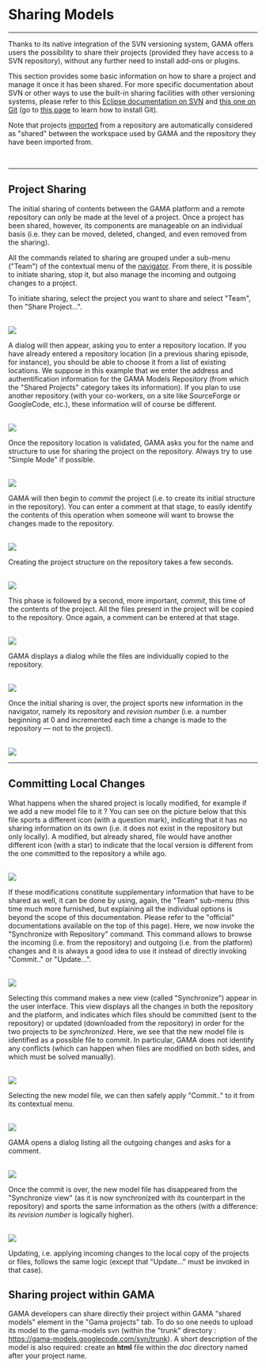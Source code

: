 # Sharing Models

---

Thanks to its native integration of the SVN versioning system, GAMA offers users the possibility to share their projects (provided they have access to a SVN repository), without any further need to install add-ons or plugins.

This section provides some basic information on how to share a project and manage it once it has been shared. For more specific documentation about SVN or other ways to use the built-in sharing facilities with other versioning systems, please refer to this [Eclipse documentation on SVN](http://www.eclipse.org/subversive/) and [this one on Git](http://projects.eclipse.org/projects/technology.egit) (go to [this page](G__InstallingPlugins.md) to learn how to install Git).

Note that projects [imported](G__ImportingModels.md) from a repository are automatically considered as "shared" between the workspace used by GAMA and the repository they have been imported from.


<br />

---

## Project Sharing
The initial sharing of contents between the GAMA platform and a remote repository can only be made at the level of a project. Once a project has been shared, however, its components are manageable on an individual basis (i.e. they can be moved, deleted, changed, and even removed from the sharing).

All the commands related to sharing are grouped under a sub-menu ("Team") of the contextual menu of the [navigator](G__NavigatingWorkspace.md). From there, it is possible to initiate sharing, stop it, but also manage the incoming and outgoing changes to a project.

To initiate sharing, select the project you want to share and select "Team", then "Share Project…".

<br />
<img src='images/model_sharing/menu_share.png' />
<br />

A dialog will then appear, asking you to enter a repository location. If you have already entered a repository location (in a previous sharing episode, for instance), you should be able to choose it from a list of existing locations. We suppose in this example that we enter the address and authentification information for the GAMA Models Repository (from which the "Shared Projects" category takes its information). If you plan to use another repository (with your co-workers, on a site like SourceForge or GoogleCode, etc.), these information will of course be different.

<br />
<img src='images/model_sharing/dialog_gama_models_repo.png' />
<br />

Once the repository location is validated, GAMA asks you for the name and structure to use for sharing the project on the repository. Always try to use "Simple Mode" if possible.

<br />
<img src='images/model_sharing/dialog_gama_models_repo_2.png' />
<br />

GAMA will then begin to _commit_ the project (i.e. to create its initial structure in the repository). You can enter a comment at that stage, to easily identify the contents of this operation when someone will want to browse the changes made to the repository.

<br />
<img src='images/model_sharing/dialog_gama_models_repo_3.png' />
<br />

Creating the project structure on the repository takes a few seconds.

<br />
<img src='images/model_sharing/dialog_gama_models_repo_4.png' />
<br />

This phase is followed by a second, more important, _commit_, this time of the contents of the project. All the files present in the project will be copied to the repository. Once again, a comment can be entered at that stage.

<br />
<img src='images/model_sharing/dialog_gama_models_repo_5.png' />
<br />

GAMA displays a dialog while the files are individually copied to the repository.

<br />
<img src='images/model_sharing/dialog_gama_models_repo_6.png' />
<br />

Once the initial sharing is over, the project sports new information in the navigator, namely its repository and _revision number_ (i.e. a number beginning at 0 and incremented each time a change is made to the repository — not to the project).

<br />
<img src='images/model_sharing/navigator_shared.png' />
<br />


---

## Committing Local Changes

What happens when the shared project is locally modified, for example if we add a new model file to it ? You can see on the picture below that this file sports a different icon (with a question mark), indicating that it has no sharing information on its own (i.e. it does not exist in the repository but only locally). A modified, but already shared, file would have another different icon (with a star) to indicate that the local version is different from the one committed to the repository a while ago.

<br />
<img src='images/model_sharing/navigator_new.png' />
<br />

If these modifications constitute supplementary information that have to be shared as well, it can be done by using, again, the "Team" sub-menu (this time much more furnished, but explaining all the individual options is beyond the scope of this documentation. Please refer to the "official" documentations available on the top of this page). Here, we now invoke the "Synchronize with Repository" command. This command allows to browse the incoming (i.e. from the repository) and outgoing (i.e. from the platform) changes and it is always a good idea to use it instead of directly invoking "Commit.." or "Update…".

<br />
<img src='images/model_sharing/menu_synchronize.png' />
<br />

Selecting this command makes a new view (called "Synchronize") appear in the user interface. This view displays all the changes in both the repository and the platform, and indicates which files should be committed (sent to the repository) or updated (downloaded from the repository) in order for the two projects to be _synchronized_. Here, we see that the new model file is identified as a possible file to commit. In particular, GAMA does not identify any conflicts (which can happen when files are modified on both sides, and which must be solved manually).

<br />
<img src='images/model_sharing/view_synchronize.png' />
<br />

Selecting the new model file, we can then safely apply "Commit.." to it from its contextual menu.

<br />
<img src='images/model_sharing/view_synchronize_commit.png' />
<br />

GAMA opens a dialog listing all the outgoing changes and asks for a comment.

<br />
<img src='images/model_sharing/view_synchronize_commit_2.png' />
<br />

Once the commit is over, the new model file has disappeared from the "Synchronize view" (as it is now synchronized with its counterpart in the repository) and sports the same information as the others (with a difference: its _revision number_ is logically higher).

<br />
<img src='images/model_sharing/view_synchronize_commit_3.png' />
<br />

Updating, i.e. applying incoming changes to the local copy of the projects or files, follows the same logic (except that "Update…" must be invoked in that case).


## Sharing project within GAMA
GAMA developers can share directly their project within GAMA "shared models"  element in the "Gama projects" tab. To do so one needs to upload its model to the gama-models svn (within the "trunk" directory : https://gama-models.googlecode.com/svn/trunk). A short description of the model is also required: create an **html** file within the _doc_ directory named after your project name.
